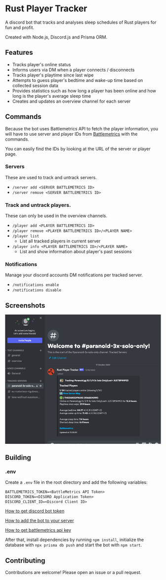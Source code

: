 # Rust Player Tracker

A discord bot that tracks and analyses sleep schedules of Rust players for fun and profit.

Created with Node.js, Discord.js and Prisma ORM.

## Features

- Tracks player's online status
- Informs users via DM when a player connects / disconnects
- Tracks player's playtime since last wipe
- Attempts to guess player's bedtime and wake-up time based on collected session data
- Provides statistics such as how long a player has been online and how long is the player's average sleep time
- Creates and updates an overview channel for each server

## Commands

Because the bot uses Battlemetrics API to fetch the player information,
you will have to use server and player IDs from [Battlemetrics](https://www.battlemetrics.com/servers/rust/) with the commands.

You can easily find the IDs by looking at the URL of the server or player page.

### Servers

These are used to track and untrack servers.

- `/server add <SERVER BATTLEMETRICS ID>`
- `/server remove <SERVER BATTLEMETRICS ID>`

### Track and untrack players.

These can only be used in the overview channels. 

- `/player add <PLAYER BATTLEMETRICS ID>`
- `/player remove <PLAYER BATTLEMETRICS ID>/<PLAYER NAME>`
- `/player list`
  - List all tracked players in current server
- `/player info <PLAYER BATTLEMETRICS ID>/<PLAYER NAME>`
  - List and show information about player's past sessions

### Notifications

Manage your discord accounts DM notifications per tracked server.

- `/notifications enable`
- `/notifications disable`


## Screenshots

![Screenshot](screenshots/overview.png)

## Building

### .env

Create a `.env` file in the root directory and add the following variables:

```
BATTLEMETRICS_TOKEN=<BattleMetrics API Token>
DISCORD_TOKEN=<DISORD Application Token>
DISCORD_CLIENT_ID=<Discord Client ID>

```

[How to get discord bot token](https://discordjs.guide/preparations/setting-up-a-bot-application.html)

[How to add the bot to your server](https://discordjs.guide/preparations/adding-your-bot-to-servers.html)

[How to get battlemetrics api key](https://www.battlemetrics.com/developers)

After that, install dependencies by running `npm install`, initialize the database with `npx prisma db push` and start the bot with `npm start`.

## Contributing

Contributions are welcome! Please open an issue or a pull request.
